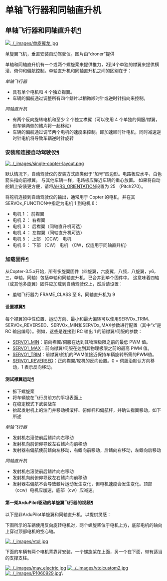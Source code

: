 # 单轴飞行器和同轴直升机

## 单轴飞行器和同轴直升机[¶](https://ardupilot.org/copter/docs/singlecopter-and-coaxcopter.html#singlecopter-and-coaxcopter)

[![../\_images/单旋翼龙.jpg](https://ardupilot.org/copter/\_images/single-copter-droner.jpg)](https://ardupilot.org/copter/\_images/single-copter-droner.jpg)

单旋翼飞机，垂直安装自动驾驶仪。图片由“droner”提供

单轴和同轴直升机有一个或两个螺旋桨来提供推力，2到4个单独的襟翼来提供横滚、俯仰和偏航控制。单轴直升机和同轴直升机之间的区别在于：

_单轴飞行器_

* 具有单个电机和 4 个独立襟翼。
* 车辆的偏航通过调整所有四个鳍片以稍微顺时针或逆时针指向来控制。

_同轴直升机_

* 有两个反向旋转电机和至少 2 个独立襟翼（可以使用 4 个单独的伺服/襟翼，但车辆两侧的鳍片将一起移动）
* 车辆的偏航通过调节两个电机的速度来控制。即加速顺时针电机，同时减速逆时针电机将导致车辆逆时针旋转

### 安装和连接自动驾驶仪[¶](https://ardupilot.org/copter/docs/singlecopter-and-coaxcopter.html#mounting-and-connecting-the-autopilot)

[![../\_images/single-copter-layout.png](https://ardupilot.org/copter/\_images/single-copter-layout.png)](https://ardupilot.org/copter/\_images/single-copter-layout.png)

默认情况下，自动驾驶仪的安装方式应类似于“加号”四边形。电路板应水平，白色箭头指向前襟翼。 与其他车辆一样，电路板应靠近车辆的重心放置。 如果将自动舵朝上安装更方便，请将[AHRS\_ORIENTATION](https://ardupilot.org/copter/docs/parameters.html#ahrs-orientation)设置为 25 （Pitch270）。

将舵机连接到自动驾驶仪的输出，通常用于 Copter 的电机，并在其SERVOx\_FUNCTION中指定为电机 1 到电机 6：

* 电机 1 ： 前襟翼
* 电机 2 ： 右襟翼
* 电机 3 ： 后襟翼（同轴直升机可选）
* 电机 4 ： 左襟翼（同轴直升机可选）
* 电机 5 ： 上部 （CCW） 电机
* 电机 6 ： 下部 （CW） 电机 （CW，仅适用于同轴直升机）

### 加载固件[¶](https://ardupilot.org/copter/docs/singlecopter-and-coaxcopter.html#loading-the-firmware)

从Copter-3.5.x开始，所有多旋翼固件（四旋翼，六旋翼，八频，八旋翼，y6，三，单轴，同轴）包括单轴和同轴直升机，已合并到单个固件中。 这意味着四轴（或其他多旋翼）固件应加载到自动驾驶仪上，然后请设置：

* [单](https://ardupilot.org/copter/docs/parameters.html#frame-class)轴飞行器为 FRAME\_CLASS 至 8，同轴直升机为 9

#### 设置襟翼[¶](https://ardupilot.org/copter/docs/singlecopter-and-coaxcopter.html#setting-up-the-flaps)

每个襟翼的中性位置、运动方向、最小和最大偏转可以使用SERVOx\_TRIM、SERVOx\_REVERSED、SERVOx\_MIN和SERVOx\_MAX参数进行配置（其中“x”是 RC 输出编号）。例如，这些是连接到 RC 输出 1 的前襟翼/伺服的参数：

* [SERVO1\_MIN](https://ardupilot.org/copter/docs/parameters.html#servo1-min)：前向襟翼/伺服在达到其物理极限之前的最低 PWM 值。
* [SERVO1\_MAX](https://ardupilot.org/copter/docs/parameters.html#servo1-max)：前向襟翼/伺服在达到其物理极限之前的最高 PWM 值。
* [SERVO1\_TRIM](https://ardupilot.org/copter/docs/parameters.html#servo1-trim)：前襟翼/舵机的PWM值接近保持车辆旋转所需的PWM值。
* [SERVO1\_REVERSED](https://ardupilot.org/copter/docs/parameters.html#servo1-reversed)：正向襟翼/舵机的反向设置。0 = 伺服沿默认方向移动，1 表示反向移动。

#### 测试襟翼运动[¶](https://ardupilot.org/copter/docs/singlecopter-and-coaxcopter.html#testing-the-flap-movement)

* 拆下螺旋桨
* 将车辆放在飞行员前方的平坦表面上
* 在稳定模式下武装战车
* 抬起发射机上的油门并移动横滚杆、俯仰杆和偏航杆，并确认襟翼移动，如下所述

_单轴飞行器_

* 发射机右滚使前后鳍片向右移动
* 发射机向前俯仰导致左右鳍片向前移动
* 发射器右偏航使前鳍向左移动，右鳍向前移动，后鳍向右移动，左鳍向后移动

_同轴直升机_

* 发射机右滚使前后鳍片向右移动
* 发射机向前俯仰导致左右鳍片向前移动
* 发射器右偏航不会导致鳍片运动发生变化，但电机速度会发生变化。顶部（ccw）电机应加速，底部（cw）应减速。

#### 第一架ArduPilot驱动的单旋翼飞行器的视频[¶](https://ardupilot.org/copter/docs/singlecopter-and-coaxcopter.html#video-of-the-first-ardupilot-powered-singlecopter)

以下是非ArduPilot单旋翼和同轴直升机，以提供灵感：

下图所示的车辆使用反向旋转电机对，两个螺旋桨位于电机上方，底部电机的轴向上穿过顶部电机的空心轴。

[![../\_images/vtol.jpg](https://ardupilot.org/copter/\_images/vtol.jpg)](https://ardupilot.org/copter/\_images/vtol.jpg)

下面的车辆有两个电机背靠背安装，一个螺旋桨在上面，另一个在下面，带有适当的支撑支柱。

[![../\_images/mav\_electric.jpg](https://ardupilot.org/copter/\_images/mav\_electric.jpg)](https://ardupilot.org/copter/\_images/mav\_electric.jpg) [![../\_images/vtolcustom2.jpg](https://ardupilot.org/copter/\_images/vtolcustom2.jpg)](https://ardupilot.org/copter/\_images/vtolcustom2.jpg) [![../\_images/P1060929.jpg](https://ardupilot.org/copter/\_images/P1060929.jpg)](https://ardupilot.org/copter/\_images/P1060929.jpg)\
